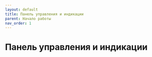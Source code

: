 ```yaml
---
layout: default
title: Панель управления и индикации
parent: Начало работы
nav_order: 1
---
```


# Панель управления и индикации
